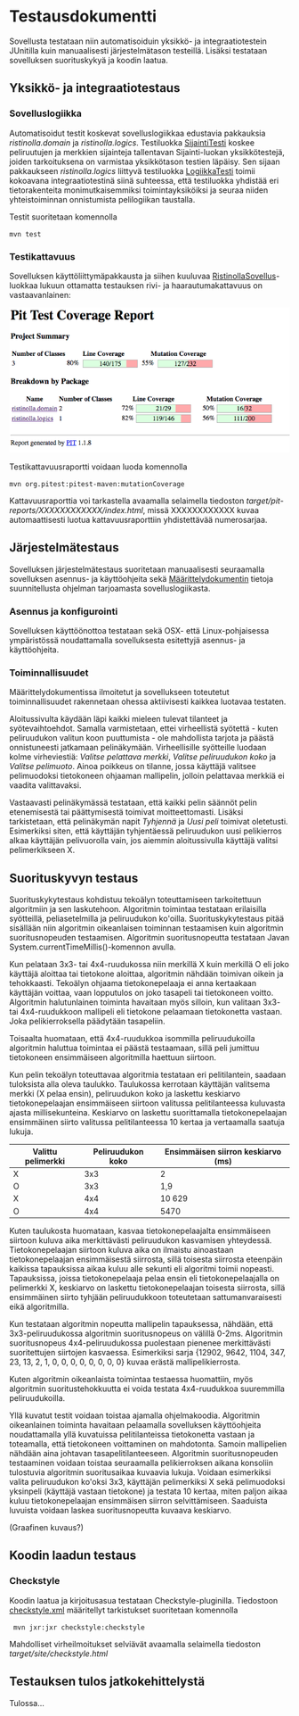# Testausdokumentti

Sovellusta testataan niin automatisoiduin yksikkö- ja integraatiotestein JUnitilla kuin manuaalisesti järjestelmätason testeillä. Lisäksi testataan sovelluksen suorituskykyä ja koodin laatua.

## Yksikkö- ja integraatiotestaus

### Sovelluslogiikka

Automatisoidut testit koskevat sovelluslogiikkaa edustavia pakkauksia _ristinolla.domain_ ja _ristinolla.logics_. Testiluokka [SijaintiTesti](https://github.com/heidihas/tira-harjoitustyo/blob/master/TiraHarjoitustyo/src/test/java/ristinolla/tests/domain/SijaintiTesti.java) koskee peliruutujen ja merkkien sijainteja tallentavan Sijainti-luokan yksikkötestejä, joiden tarkoituksena on varmistaa yksikkötason testien läpäisy. Sen sijaan pakkaukseen _ristinolla.logics_ liittyvä testiluokka [LogiikkaTesti](https://github.com/heidihas/tira-harjoitustyo/blob/master/TiraHarjoitustyo/src/test/java/ristinolla/tests/logics/LogiikkaTesti.java) toimii kokoavana integraatiotestinä siinä suhteessa, että testiluokka yhdistää eri tietorakenteita monimutkaisemmiksi toimintayksiköiksi ja seuraa niiden yhteistoiminnan onnistumista pelilogiikan taustalla.

Testit suoritetaan komennolla

```
mvn test
```

### Testikattavuus

Sovelluksen käyttöliittymäpakkausta ja siihen kuuluvaa [RistinollaSovellus](https://github.com/heidihas/tira-harjoitustyo/blob/master/TiraHarjoitustyo/src/main/java/ristinolla/ui/RistinollaSovellus.java)-luokkaa lukuun ottamatta testauksen rivi- ja haarautumakattavuus on vastaavanlainen:

<img src="https://github.com/heidihas/tira-harjoitustyo/blob/master/Dokumentaatio/Kuvia/Testikattavuus_15_2.png" width="600">

Testikattavuusraportti voidaan luoda komennolla

```
mvn org.pitest:pitest-maven:mutationCoverage
```

Kattavuusraporttia voi tarkastella avaamalla selaimella tiedoston _target/pit-reports/XXXXXXXXXXXX/index.html_, missä XXXXXXXXXXXX kuvaa automaattisesti luotua kattavuusraporttiin yhdistettävää numerosarjaa.

## Järjestelmätestaus

Sovelluksen järjestelmätestaus suoritetaan manuaalisesti seuraamalla sovelluksen asennus- ja käyttöohjeita sekä [Määrittelydokumentin](https://github.com/heidihas/tira-harjoitustyo/blob/master/Dokumentaatio/M%C3%A4%C3%A4rittelydokumentti.md) tietoja suunnitellusta ohjelman tarjoamasta sovelluslogiikasta.

### Asennus ja konfigurointi

Sovelluksen käyttöönottoa testataan sekä OSX- että Linux-pohjaisessa ympäristössä noudattamalla sovelluksesta esitettyjä asennus- ja käyttöohjeita.

### Toiminnallisuudet

Määrittelydokumentissa ilmoitetut ja sovellukseen toteutetut toiminnallisuudet rakennetaan ohessa aktiivisesti kaikkea luotavaa testaten. 

Aloitussivulta käydään läpi kaikki mieleen tulevat tilanteet ja syötevaihtoehdot. Samalla varmistetaan, ettei virheellistä syötettä - kuten peliruudukon valitun koon puuttumista - ole mahdollista tarjota ja päästä onnistuneesti jatkamaan pelinäkymään. Virheellisille syötteille luodaan kolme virheviestiä: _Valitse pelattava merkki_, _Valitse peliruudukon koko_ ja _Valitse pelimuoto_. Ainoa poikkeus on tilanne, jossa käyttäjä valitsee pelimuodoksi tietokoneen ohjaaman mallipelin, jolloin pelattavaa merkkiä ei vaadita valittavaksi. 

Vastaavasti pelinäkymässä testataan, että kaikki pelin säännöt pelin etenemisestä tai päättymisestä toimivat moitteettomasti. Lisäksi tarkistetaan, että pelinäkymän napit _Tyhjennä_ ja _Uusi peli_ toimivat oletetusti. Esimerkiksi siten, että käyttäjän tyhjentäessä peliruudukon uusi pelikierros alkaa käyttäjän pelivuorolla vain, jos aiemmin aloitussivulla käyttäjä valitsi pelimerkikseen X.

## Suorituskyvyn testaus

Suorituskykytestaus kohdistuu tekoälyn toteuttamiseen tarkoitettuun algoritmiin ja sen laskutehoon. Algoritmin toimintaa testataan erilaisilla syötteillä, peliasetelmilla ja peliruudukon ko'oilla. Suorituskykytestaus pitää sisällään niin algoritmin oikeanlaisen toiminnan testaamisen kuin algoritmin suoritusnopeuden testaamisen. Algoritmin suoritusnopeutta testataan Javan System.currentTimeMillis()-komennon avulla.

Kun pelataan 3x3- tai 4x4-ruudukossa niin merkillä X kuin merkillä O eli joko käyttäjä aloittaa tai tietokone aloittaa, algoritmin nähdään toimivan oikein ja tehokkaasti. Tekoälyn ohjaama tietokonepelaaja ei anna kertaakaan käyttäjän voittaa, vaan lopputulos on joko tasapeli tai tietokoneen voitto. Algoritmin halutunlainen toiminta havaitaan myös silloin, kun valitaan 3x3- tai 4x4-ruudukkoon mallipeli eli tietokone pelaamaan tietokonetta vastaan. Joka pelikierroksella päädytään tasapeliin.

Toisaalta huomataan, että 4x4-ruudukkoa isommilla peliruudukoilla algoritmin haluttua toimintaa ei päästä testaamaan, sillä peli jumittuu tietokoneen ensimmäiseen algoritmilla haettuun siirtoon.

Kun pelin tekoälyn toteuttavaa algoritmia testataan eri pelitilantein, saadaan tuloksista alla oleva taulukko. Taulukossa kerrotaan käyttäjän valitsema merkki (X pelaa ensin), peliruudukon koko ja laskettu keskiarvo tietokonepelaajan ensimmäiseen siirtoon valitussa pelitilanteessa kuluvasta ajasta millisekunteina. Keskiarvo on laskettu suorittamalla tietokonepelaajan ensimmäinen siirto valitussa pelitilanteessa 10 kertaa ja vertaamalla saatuja lukuja.

Valittu pelimerkki       | Peliruudukon koko | Ensimmäisen siirron keskiarvo (ms) |
-----------|------|--------|
X | 3x3 | 2 |
O | 3x3 | 1,9 |
X | 4x4 | 10 629 |
O | 4x4 | 5470 |

Kuten taulukosta huomataan, kasvaa tietokonepelaajalta ensimmäiseen siirtoon kuluva aika merkittävästi peliruudukon kasvamisen yhteydessä. Tietokonepelaajan siirtoon kuluva aika on ilmaistu ainoastaan tietokonepelaajan ensimmäisestä siirrosta, sillä toisesta siirrosta eteenpäin kaikissa tapauksissa aikaa kuluu alle sekunti eli algoritmi toimii nopeasti. Tapauksissa, joissa tietokonepelaaja pelaa ensin eli tietokonepelaajalla on pelimerkki X, keskiarvo on laskettu tietokonepelaajan toisesta siirrosta, sillä ensimmäinen siirto tyhjään peliruudukkoon toteutetaan sattumanvaraisesti eikä algoritmilla.

Kun testataan algoritmin nopeutta mallipelin tapauksessa, nähdään, että 3x3-peliruudukossa algoritmin suoritusnopeus on välillä 0-2ms. Algoritmin suoritusnopeus 4x4-peliruudukossa puolestaan pienenee merkittävästi suoritettujen siirtojen kasvaessa. Esimerkiksi sarja {12902, 9642, 1104, 347, 23, 13, 2, 1, 0, 0, 0, 0, 0, 0, 0, 0} kuvaa erästä mallipelikierrosta.

Kuten algoritmin oikeanlaista toimintaa testaessa huomattiin, myös algoritmin suoritustehokkuutta ei voida testata 4x4-ruudukkoa suuremmilla peliruudukoilla.

Yllä kuvatut testit voidaan toistaa ajamalla ohjelmakoodia. Algoritmin oikeanlainen toiminta havaitaan pelaamalla sovelluksen käyttöohjeita noudattamalla yllä kuvatuissa pelitilanteissa tietokonetta vastaan ja toteamalla, että tietokoneen voittaminen on mahdotonta. Samoin mallipelien nähdään aina johtavan tasapelitilanteeseen. Algoritmin suoritusnopeuden testaaminen voidaan toistaa seuraamalla pelikierroksen aikana konsoliin tulostuvia algoritmin suoritusaikaa kuvaavia lukuja. Voidaan esimerkiksi valita peliruudukon ko'oksi 3x3, käyttäjän pelimerkiksi X sekä pelimuodoksi yksinpeli (käyttäjä vastaan tietokone) ja testata 10 kertaa, miten paljon aikaa kuluu tietokonepelaajan ensimmäisen siirron selvittämiseen. Saaduista luvuista voidaan laskea suoritusnopeutta kuvaava keskiarvo.

(Graafinen kuvaus?)

## Koodin laadun testaus

### Checkstyle

Koodin laatua ja kirjoitusasua testataan Checkstyle-pluginilla. Tiedostoon [checkstyle.xml](https://github.com/heidihas/tira-harjoitustyo/blob/master/TiraHarjoitustyo/checkstyle.xml) määritellyt tarkistukset suoritetaan komennolla

```
 mvn jxr:jxr checkstyle:checkstyle
```

Mahdolliset virheilmoitukset selviävät avaamalla selaimella tiedoston _target/site/checkstyle.html_

## Testauksen tulos jatkokehittelystä

Tulossa...
